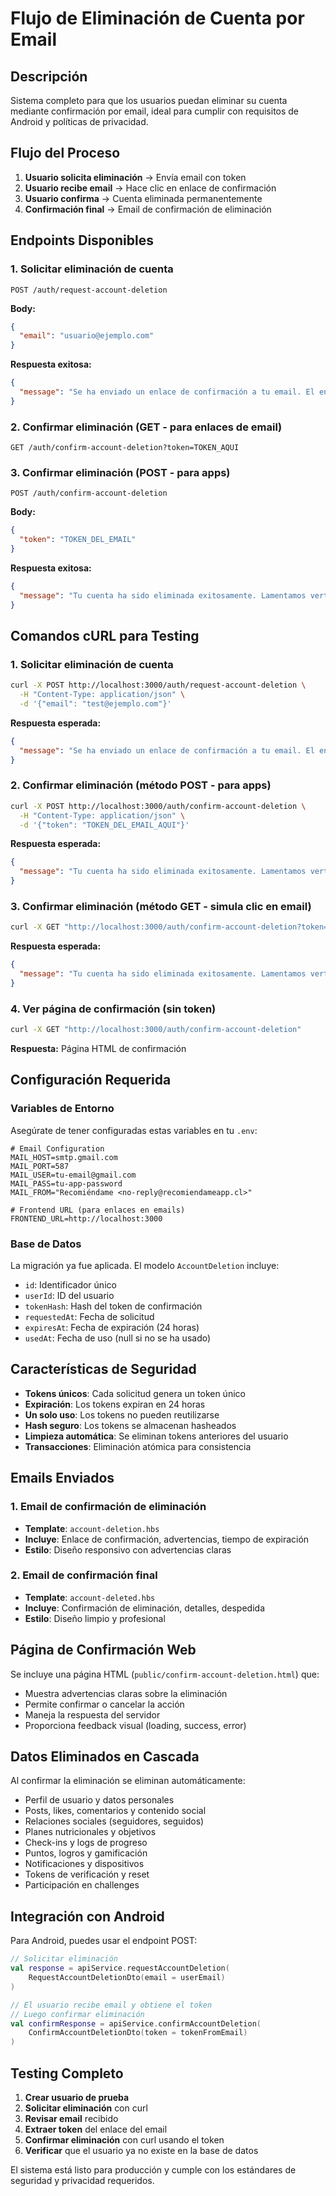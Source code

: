 # Flujo de Eliminación de Cuenta por Email

## Descripción
Sistema completo para que los usuarios puedan eliminar su cuenta mediante confirmación por email, ideal para cumplir con requisitos de Android y políticas de privacidad.

## Flujo del Proceso

1. **Usuario solicita eliminación** → Envía email con token
2. **Usuario recibe email** → Hace clic en enlace de confirmación  
3. **Usuario confirma** → Cuenta eliminada permanentemente
4. **Confirmación final** → Email de confirmación de eliminación

## Endpoints Disponibles

### 1. Solicitar eliminación de cuenta
```
POST /auth/request-account-deletion
```

**Body:**
```json
{
  "email": "usuario@ejemplo.com"
}
```

**Respuesta exitosa:**
```json
{
  "message": "Se ha enviado un enlace de confirmación a tu email. El enlace expira en 24 horas."
}
```

### 2. Confirmar eliminación (GET - para enlaces de email)
```
GET /auth/confirm-account-deletion?token=TOKEN_AQUI
```

### 3. Confirmar eliminación (POST - para apps)
```
POST /auth/confirm-account-deletion
```

**Body:**
```json
{
  "token": "TOKEN_DEL_EMAIL"
}
```

**Respuesta exitosa:**
```json
{
  "message": "Tu cuenta ha sido eliminada exitosamente. Lamentamos verte partir."
}
```

## Comandos cURL para Testing

### 1. Solicitar eliminación de cuenta
```bash
curl -X POST http://localhost:3000/auth/request-account-deletion \
  -H "Content-Type: application/json" \
  -d '{"email": "test@ejemplo.com"}'
```

**Respuesta esperada:**
```json
{
  "message": "Se ha enviado un enlace de confirmación a tu email. El enlace expira en 24 horas."
}
```

### 2. Confirmar eliminación (método POST - para apps)
```bash
curl -X POST http://localhost:3000/auth/confirm-account-deletion \
  -H "Content-Type: application/json" \
  -d '{"token": "TOKEN_DEL_EMAIL_AQUI"}'
```

**Respuesta esperada:**
```json
{
  "message": "Tu cuenta ha sido eliminada exitosamente. Lamentamos verte partir."
}
```

### 3. Confirmar eliminación (método GET - simula clic en email)
```bash
curl -X GET "http://localhost:3000/auth/confirm-account-deletion?token=TOKEN_DEL_EMAIL_AQUI"
```

**Respuesta esperada:**
```json
{
  "message": "Tu cuenta ha sido eliminada exitosamente. Lamentamos verte partir."
}
```

### 4. Ver página de confirmación (sin token)
```bash
curl -X GET "http://localhost:3000/auth/confirm-account-deletion"
```

**Respuesta:** Página HTML de confirmación

## Configuración Requerida

### Variables de Entorno
Asegúrate de tener configuradas estas variables en tu `.env`:

```env
# Email Configuration
MAIL_HOST=smtp.gmail.com
MAIL_PORT=587
MAIL_USER=tu-email@gmail.com
MAIL_PASS=tu-app-password
MAIL_FROM="Recomiéndame <no-reply@recomiendameapp.cl>"

# Frontend URL (para enlaces en emails)
FRONTEND_URL=http://localhost:3000
```

### Base de Datos
La migración ya fue aplicada. El modelo `AccountDeletion` incluye:
- `id`: Identificador único
- `userId`: ID del usuario
- `tokenHash`: Hash del token de confirmación
- `requestedAt`: Fecha de solicitud
- `expiresAt`: Fecha de expiración (24 horas)
- `usedAt`: Fecha de uso (null si no se ha usado)

## Características de Seguridad

- **Tokens únicos**: Cada solicitud genera un token único
- **Expiración**: Los tokens expiran en 24 horas
- **Un solo uso**: Los tokens no pueden reutilizarse
- **Hash seguro**: Los tokens se almacenan hasheados
- **Limpieza automática**: Se eliminan tokens anteriores del usuario
- **Transacciones**: Eliminación atómica para consistencia

## Emails Enviados

### 1. Email de confirmación de eliminación
- **Template**: `account-deletion.hbs`
- **Incluye**: Enlace de confirmación, advertencias, tiempo de expiración
- **Estilo**: Diseño responsivo con advertencias claras

### 2. Email de confirmación final
- **Template**: `account-deleted.hbs`  
- **Incluye**: Confirmación de eliminación, detalles, despedida
- **Estilo**: Diseño limpio y profesional

## Página de Confirmación Web

Se incluye una página HTML (`public/confirm-account-deletion.html`) que:
- Muestra advertencias claras sobre la eliminación
- Permite confirmar o cancelar la acción
- Maneja la respuesta del servidor
- Proporciona feedback visual (loading, success, error)

## Datos Eliminados en Cascada

Al confirmar la eliminación se eliminan automáticamente:
- Perfil de usuario y datos personales
- Posts, likes, comentarios y contenido social
- Relaciones sociales (seguidores, seguidos)
- Planes nutricionales y objetivos
- Check-ins y logs de progreso
- Puntos, logros y gamificación
- Notificaciones y dispositivos
- Tokens de verificación y reset
- Participación en challenges

## Integración con Android

Para Android, puedes usar el endpoint POST:

```kotlin
// Solicitar eliminación
val response = apiService.requestAccountDeletion(
    RequestAccountDeletionDto(email = userEmail)
)

// El usuario recibe email y obtiene el token
// Luego confirmar eliminación
val confirmResponse = apiService.confirmAccountDeletion(
    ConfirmAccountDeletionDto(token = tokenFromEmail)
)
```

## Testing Completo

1. **Crear usuario de prueba**
2. **Solicitar eliminación** con curl
3. **Revisar email** recibido
4. **Extraer token** del enlace del email
5. **Confirmar eliminación** con curl usando el token
6. **Verificar** que el usuario ya no existe en la base de datos

El sistema está listo para producción y cumple con los estándares de seguridad y privacidad requeridos.